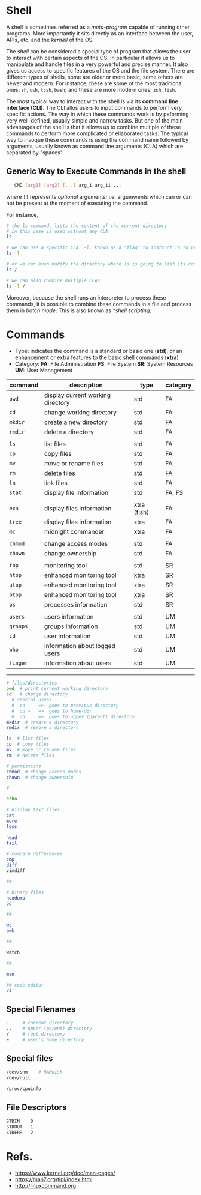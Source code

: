 # Shell
A shell is sometimes referred as a *meta-program* capable of running
other programs.
More importantly it sits directly as an interface between the user, APIs,
etc. and the *kernell* of the OS.

The *shell* can be considered a special  type of program that allows the user to interact with certain aspects of the OS.
In particular it allows us to manipulate and handle files in a very powerful and precise manner.
It also gives us access to specific features of the OS and the file system.
There are different types of shells, some are older or more basic, some others are newer and modern.
For instance, these are some of the most traditional ones: `sh`, `csh`, `tcsh`, `bash`;
and  these are more modern ones: `zsh`, `fish`.

The most typical way to interact with the shell is via its **command line interface (CLI)**.
The CLI allos users to input commands to perform very specific actions.
The way in which these commands work is by peforming very well-defined, usually simple and narrow tasks.
But one of the main advantages of the shell is that it allows us to combine multiple of these commands to perform more complicated or ellaborated tasks.
The typical way to invoque these commands is using the command name followed by arguments, usually known as command line arguments (CLA) which are separated by "spaces".

## Generic Way to Execute Commands in the shell
```sh
   CMD [arg1] [arg2] [...] arg_i arg_ii ...
```
where `[]` represents *optional* arguments; i.e. argumwents which can or can not be present at the moment of executing the command.

For instance,
```sh
# the ls command, lists the content of the current directory
# in this case is used without any CLA
ls

# we can use a specific CLA: -l, known as a "flag" to instruct ls to provide more details
ls -l

# or we can even modify the directory where ls is going to list its content, in this case in the "root" directory of the system
ls /

# we can also combine multiple CLAs
ls -l /
```

Moreover, because the shell runs an interpreter to process these commands, it is possible to combine these commands in a file and process them in *batch mode*.
This is also known as **shell scripting*.


# Commands
   * Type:
         indicates the command is a standard or basic one (**std**), or an enhancement or extra features to the basic shell commands (**xtra**) 
   * Category:
        **FA**:   File Administration
        **FS**:   File System
        **SR**:   System Resources
        **UM**:   User Management

|   command   |   description   | type   |   category   |
|-------------|-----------------|------------|--------------|
|   `pwd`     |   display current working directory   | std   | FA   |
|   `cd`      |   change working directory   |   std   | FA   |
|   `mkdir`   |   create a new directory   |   std   | FA   |
|   `rmdir`   |   delete a directory   |   std   |   FA   |
||
|   `ls`      |   list files   |   std   |   FA   |
|   `cp`      |   copy files   |   std   |   FA   |
|   `mv`      |   move or rename files   |   std   |   FA   |
|   `rm`      |   delete files   |   std   |   FA   |
|   `ln`      |   link files     |   std   |   FA            |   
|   `stat`    |   display file information   |   std   |   FA, FS   |
||
|   `exa`     |  display files information   |   xtra (fish)   |   FA   |
|   `tree`    |  display files information   |   xtra          |   FA   |
|   `mc`      |  midnight commander          |   xtra          |   FA      |
||
|   `chmod`   |   change access modes      |   std      |   FA   |
|   `chown`   |   change ownership         |   std      |   FA   |
||
|   `top`     |   monitoring tool          |   std      | SR   |
|   `htop`    |   enhanced monitoring tool   |   xtra   |   SR   |
|   `atop`    |   enhanced monitoring tool   |   xtra   |   SR   |
|   `btop`    |   enhanced monitoring tool   |   xtra   |   SR   |
|   `ps`      |   processes information      |   std   |   SR   |
||
|   `users`   |   users information   |   std   |   UM   |
|   `groups`   |   groups information   |   std   |   UM   |
|   `id`      |   user information   |   std   |   UM   |
|   `who`      |   information about logged users   |   std   |   UM   |
|   `finger`   |   information about users   |   std   |   UM   |
---


```sh
# files/directories
pwd  # print current working directory
cd   # change directory
  # special uses:
  #  cd -   =>  goes to previous directory
  #  cd ~   =>  goes to home-dir
  #  cd ..  =>  goes to upper (parent) directory
mkdir  # create a directory
rmdir  # remove a directory

ls  # list files
cp  # copy files
mv  # move or rename files
rm  # delete files

# permissions
chmod  # change access modes
chown  # change ownership

#

echo

# display text files
cat
more
less

head
tail

# compare differences
cmp
diff
vimdiff

##

# binary files
hexdump
od

##

wc
awk

##

watch

##

man

## code editor
vi
```

## Special Filenames
```sh
.     # current directory
..    # upper (parent) directory
/     # root directory
~     # user's home directory
```

## Special files
```sh
/dev/shm    # RAMdisk
/dev/null

/proc/cpuinfo
```

## File Descriptors
```sh
STDIN    0
STDOUT   1
STDERR   2
```

# Refs.
   * https://www.kernel.org/doc/man-pages/
   * https://man7.org/tlpi/index.html
   * http://linuxcommand.org
